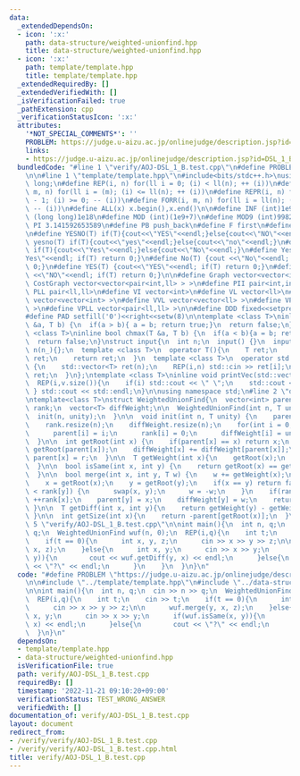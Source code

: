 ```yaml
---
data:
  _extendedDependsOn:
  - icon: ':x:'
    path: data-structure/weighted-unionfind.hpp
    title: data-structure/weighted-unionfind.hpp
  - icon: ':x:'
    path: template/template.hpp
    title: template/template.hpp
  _extendedRequiredBy: []
  _extendedVerifiedWith: []
  _isVerificationFailed: true
  _pathExtension: cpp
  _verificationStatusIcon: ':x:'
  attributes:
    '*NOT_SPECIAL_COMMENTS*': ''
    PROBLEM: https://judge.u-aizu.ac.jp/onlinejudge/description.jsp?id=DSL_1_B
    links:
    - https://judge.u-aizu.ac.jp/onlinejudge/description.jsp?id=DSL_1_B
  bundledCode: "#line 1 \"verify/AOJ-DSL_1_B.test.cpp\"\n#define PROBLEM \"https://judge.u-aizu.ac.jp/onlinejudge/description.jsp?id=DSL_1_B\"\
    \n\n#line 1 \"template/template.hpp\"\n#include<bits/stdc++.h>\nusing ll = long\
    \ long;\n#define REP(i, n) for(ll i = 0; (i) < ll(n); ++ (i))\n#define FOR(i,\
    \ m, n) for(ll i = (m); (i) <= ll(n); ++ (i))\n#define REPR(i, n) for(ll i = ll(n)\
    \ - 1; (i) >= 0; -- (i))\n#define FORR(i, m, n) for(ll i = ll(n); (i) >= ll(m);\
    \ -- (i))\n#define ALL(x) x.begin(),x.end()\n\n#define INF (int)1e9\n#define LLINF\
    \ (long long)1e18\n#define MOD (int)(1e9+7)\n#define MOD9 (int)998244353\n#define\
    \ PI 3.141592653589\n#define PB push_back\n#define F first\n#define S second\n\
    \n#define YESNO(T) if(T){cout<<\"YES\"<<endl;}else{cout<<\"NO\"<<endl;}\n#define\
    \ yesno(T) if(T){cout<<\"yes\"<<endl;}else{cout<<\"no\"<<endl;}\n#define YesNo(T)\
    \ if(T){cout<<\"Yes\"<<endl;}else{cout<<\"No\"<<endl;}\n#define Yes(T) {cout<<\"\
    Yes\"<<endl; if(T) return 0;}\n#define No(T) {cout <<\"No\"<<endl; if(T) return\
    \ 0;}\n#define YES(T) {cout<<\"YES\"<<endl; if(T) return 0;}\n#define NO(T) {cout\
    \ <<\"NO\"<<endl; if(T) return 0;}\n\n#define Graph vector<vector<int> >\n#define\
    \ CostGraph vector<vector<pair<int,ll> > >\n#define PII pair<int,int>\n#define\
    \ PLL pair<ll,ll>\n#define VI vector<int>\n#define VL vector<ll>\n#define VVI\
    \ vector<vector<int> >\n#define VVL vector<vector<ll> >\n#define VPII vector<pair<int,int>\
    \ >\n#define VPLL vector<pair<ll,ll> >\n\n#define DDD fixed<<setprecision(10)\n\
    #define PAD setfill('0')<<right<<setw(8)\n\ntemplate <class T>\ninline bool chmin(T\
    \ &a, T b) {\n  if(a > b){ a = b; return true;}\n  return false;\n}\ntemplate\
    \ <class T>\ninline bool chmax(T &a, T b) {\n  if(a < b){a = b; return true;}\n\
    \  return false;\n}\nstruct input{\n  int n;\n  input() {}\n  input(int n_) :\
    \ n(n_){};\n  template <class T>\n  operator T(){\n    T ret;\n    std::cin >>\
    \ ret;\n    return ret;\n  }\n  template <class T>\n  operator std::vector<T>()\
    \ {\n    std::vector<T> ret(n);\n    REP(i,n) std::cin >> ret[i];\n    return\
    \ ret;\n  }\n};\ntemplate <class T>\ninline void printVec(std::vector<T> v){\n\
    \  REP(i,v.size()){\n    if(i) std::cout << \" \";\n    std::cout << v[i];\n \
    \ } std::cout << std::endl;\n}\n\nusing namespace std;\n#line 2 \"data-structure/weighted-unionfind.hpp\"\
    \ntemplate<class T>\nstruct WeightedUnionFind{\n  vector<int> parent;\n  vector<int>\
    \ rank;\n  vector<T> diffWeight;\n\n  WeightedUnionFind(int n, T unity) {\n  \
    \  init(n, unity);\n  }\n\n  void init(int n, T unity) {\n    parent.resize(n);\n\
    \    rank.resize(n);\n    diffWeight.resize(n);\n    for(int i = 0; i < n; ++i){\n\
    \      parent[i] = i;\n      rank[i] = 0;\n      diffWeight[i] = unity;\n    }\n\
    \  }\n\n  int getRoot(int x) {\n    if(parent[x] == x) return x;\n    int r =\
    \ getRoot(parent[x]);\n    diffWeight[x] += diffWeight[parent[x]];\n    return\
    \ parent[x] = r;\n  }\n\n  T getWeight(int x){\n    getRoot(x);\n    return diffWeight[x];\n\
    \  }\n\n  bool isSame(int x, int y) {\n    return getRoot(x) == getRoot(y);\n\
    \  }\n\n  bool merge(int x, int y, T w) {\n    w += getWeight(x);\n    w -= getWeight(y);\n\
    \    x = getRoot(x);\n    y = getRoot(y);\n    if(x == y) return false;\n    if(rank[x]\
    \ < rank[y]) {\n      swap(x, y);\n      w = -w;\n    }\n    if(rank[x] == rank[y])\
    \ ++rank[x];\n    parent[y] = x;\n    diffWeight[y] = w;\n    return true;\n \
    \ }\n\n  T getDiff(int x, int y){\n    return getWeight(y) - getWeight(x);\n \
    \ }\n\n  int getSize(int x){\n    return -parent[getRoot(x)];\n  }\n};\n#line\
    \ 5 \"verify/AOJ-DSL_1_B.test.cpp\"\n\nint main(){\n  int n, q;\n  cin >> n >>\
    \ q;\n  WeightedUnionFind wuf(n, 0);\n  REP(i,q){\n    int t;\n    cin >> t;\n\
    \    if(t == 0){\n      int x, y, z;\n      cin >> x >> y >> z;\n\n      wuf.merge(y,\
    \ x, z);\n    }else{\n      int x, y;\n      cin >> x >> y;\n      if(wuf.isSame(x,\
    \ y)){\n        cout << wuf.getDiff(y, x) << endl;\n      }else{\n        cout\
    \ << \"?\" << endl;\n      }\n    }\n  }\n}\n"
  code: "#define PROBLEM \"https://judge.u-aizu.ac.jp/onlinejudge/description.jsp?id=DSL_1_B\"\
    \n\n#include \"../template/template.hpp\"\n#include \"../data-structure/weighted-unionfind.hpp\"\
    \n\nint main(){\n  int n, q;\n  cin >> n >> q;\n  WeightedUnionFind wuf(n, 0);\n\
    \  REP(i,q){\n    int t;\n    cin >> t;\n    if(t == 0){\n      int x, y, z;\n\
    \      cin >> x >> y >> z;\n\n      wuf.merge(y, x, z);\n    }else{\n      int\
    \ x, y;\n      cin >> x >> y;\n      if(wuf.isSame(x, y)){\n        cout << wuf.getDiff(y,\
    \ x) << endl;\n      }else{\n        cout << \"?\" << endl;\n      }\n    }\n\
    \  }\n}\n"
  dependsOn:
  - template/template.hpp
  - data-structure/weighted-unionfind.hpp
  isVerificationFile: true
  path: verify/AOJ-DSL_1_B.test.cpp
  requiredBy: []
  timestamp: '2022-11-21 09:10:20+09:00'
  verificationStatus: TEST_WRONG_ANSWER
  verifiedWith: []
documentation_of: verify/AOJ-DSL_1_B.test.cpp
layout: document
redirect_from:
- /verify/verify/AOJ-DSL_1_B.test.cpp
- /verify/verify/AOJ-DSL_1_B.test.cpp.html
title: verify/AOJ-DSL_1_B.test.cpp
---
```

